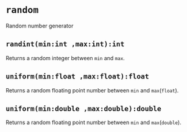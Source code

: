 # `random`
Random number generator

## `randint(min:int ,max:int):int`
Returns a random integer between `min` and `max`.

## `uniform(min:float ,max:float):float`
Returns a random floating point number between `min` and `max`(`float`).

## `uniform(min:double ,max:double):double`
Returns a random floating point number between `min` and `max`(`double`).